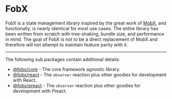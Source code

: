 # FobX

FobX is a state management library inspired by the great work of
[MobX](https://github.com/mobxjs/mobx), and functionally, is nearly identical
for most use cases. The entire library has been written from scratch with
tree-shaking, bundle size, and performance in mind. The goal of FobX is not to
be a direct replacement of MobX and therefore will not attempt to maintain
feature parity with it.

---

The following sub packages contain additional details:

- [@fobx/core](./packages/core/README.md) - The core framework agnostic library.
- [@fobx/react](./packages/react/README.md) - The `observer` reaction plus other
  goodies for development with React.
- [@fobx/preact](./packages/preact/README.md) - The `observer` reaction plus
  other goodies for development with Preact.
